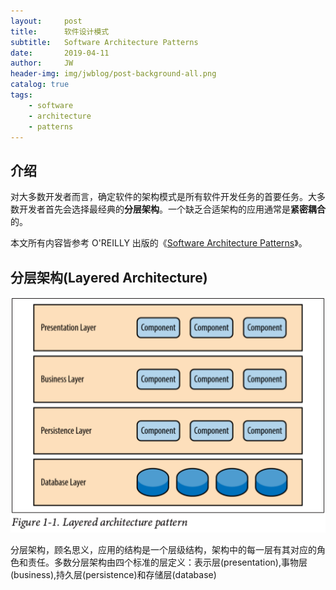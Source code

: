 ```yaml
---
layout:     post
title:      软件设计模式
subtitle:   Software Architecture Patterns
date:       2019-04-11
author:     JW
header-img: img/jwblog/post-background-all.png
catalog: true
tags:
    - software 
    - architecture
    - patterns
---
```


## 介绍
对大多数开发者而言，确定软件的架构模式是所有软件开发任务的首要任务。大多数开发者首先会选择最经典的**分层架构**。一个缺乏合适架构的应用通常是**紧密耦合**的。

本文所有内容皆参考 O'REILLY 出版的《[Software Architecture Patterns]([](https://www.oreilly.com/programming/free/files/software-architecture-patterns.pdf))》。

## 分层架构(Layered Architecture)

![](/img/jwblog/softArchi/layered-architecture.png)

分层架构，顾名思义，应用的结构是一个层级结构，架构中的每一层有其对应的角色和责任。多数分层架构由四个标准的层定义：表示层(presentation),事物层(business),持久层(persistence)和存储层(database)
